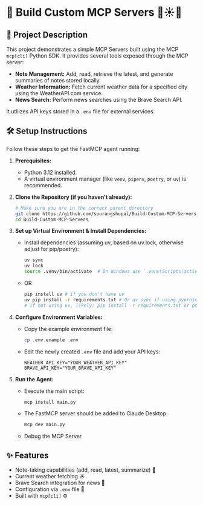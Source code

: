# 🚀 Build Custom MCP Servers 📝☀️📰

## 📖 Project Description

This project demonstrates a simple MCP Servers built using the MCP `mcp[cli]` Python SDK. It provides several tools exposed through the MCP server:

*   **Note Management:** Add, read, retrieve the latest, and generate summaries of notes stored locally.
*   **Weather Information:** Fetch current weather data for a specified city using the WeatherAPI.com service.
*   **News Search:** Perform news searches using the Brave Search API.

It utilizes API keys stored in a `.env` file for external services.

## 🛠️ Setup Instructions

Follow these steps to get the FastMCP agent running:

1.  **Prerequisites:**
    *   Python 3.12 installed.
    *   A virtual environment manager (like `venv`, `pipenv`, `poetry`, or `uv`) is recommended.

2.  **Clone the Repository (if you haven't already):**
    ```bash
    # Make sure you are in the correct parent directory
    git clone https://github.com/sourangshupal/Build-Custom-MCP-Servers # Or use the current directory if already cloned
    cd Build-Custom-MCP-Servers 
    ```

3.  **Set up Virtual Environment & Install Dependencies:**
    *   Install dependencies (assuming uv, based on uv.lock, otherwise adjust for pip/poetry):
        ```bash
        uv sync
        uv lock
        source .venv/bin/activate  # On Windows use `.venv\Scripts\activate`
        ```
    *   OR
        ```bash
        pip install uv # if you don't have uv
        uv pip install -r requirements.txt # Or uv sync if using pyproject.toml directly
        # If not using uv, likely: pip install -r requirements.txt or poetry install or pip install .
        ```

4.  **Configure Environment Variables:**
    *   Copy the example environment file:
        ```bash
        cp .env.example .env
        ```
    *   Edit the newly created `.env` file and add your API keys:
        ```dotenv
        WEATHER_API_KEY="YOUR_WEATHER_API_KEY"
        BRAVE_API_KEY="YOUR_BRAVE_API_KEY"
        ```

5.  **Run the Agent:**
    *   Execute the main script:
        ```bash
        mcp install main.py
        ```
    *   The FastMCP server should be added to Claude Desktop.

        ```bash
        mcp dev main.py
        ```
    *   Debug the MCP Server

## ✨ Features

*   Note-taking capabilities (add, read, latest, summarize) 📝
*   Current weather fetching ☀️
*   Brave Search integration for news 📰
*   Configuration via `.env` file 🔑
*   Built with `mcp[cli]` ⚙️

